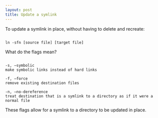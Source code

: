 ```yaml
---
layout: post
title: Update a symlink
---
```


To update a symlink in place, without having to delete and recreate:

```

ln -sfn [source file] [target file]

```

What do the flags mean?

```

-s, –symbolic
make symbolic links instead of hard links

-f, –force
remove existing destination files

-n, –no-dereference
treat destination that is a symlink to a directory as if it were a normal file

```

These flags allow for a symlink to a directory to be updated in place.
